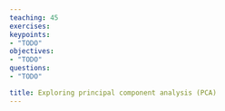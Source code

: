 ```yaml
---
teaching: 45
exercises: 
keypoints:
- "TODO"
objectives:
- "TODO"
questions:
- "TODO"

title: Exploring principal component analysis (PCA)
---
```


